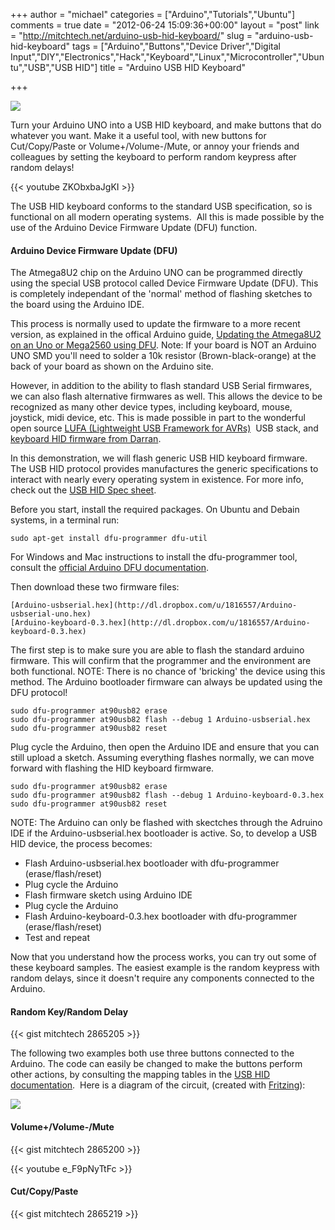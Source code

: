 +++
author = "michael"
categories = ["Arduino","Tutorials","Ubuntu"]
comments = true
date = "2012-06-24 15:09:36+00:00"
layout = "post"
link = "http://mitchtech.net/arduino-usb-hid-keyboard/"
slug = "arduino-usb-hid-keyboard"
tags = ["Arduino","Buttons","Device Driver","Digital Input","DIY","Electronics","Hack","Keyboard","Linux","Microcontroller","Ubuntu","USB","USB HID"]
title = "Arduino USB HID Keyboard"

+++

[![](http://mitchtech.net/wp-content/uploads/2012/06/arduino-usb-keyboard-300x248.png)](http://mitchtech.net/arduino-usb-hid-keyboard/arduino-usb-keyboard/)

Turn your Arduino UNO into a USB HID keyboard, and make buttons that do whatever you want. Make it a useful tool, with new buttons for Cut/Copy/Paste or Volume+/Volume-/Mute, or annoy your friends and colleagues by setting the keyboard to perform random keypress after random delays!

{{< youtube ZKObxbaJgKI >}}

The USB HID keyboard conforms to the standard USB specification, so is functional on all modern operating systems.  All this is made possible by the use of the Arduino Device Firmware Update (DFU) function.

#### Arduino Device Firmware Update (DFU)

The Atmega8U2 chip on the Arduino UNO can be programmed directly using the special USB protocol called Device Firmware Update (DFU). This is completely independant of the 'normal' method of flashing sketches to the board using the Arduino IDE.

This process is normally used to update the firmware to a more recent version, as explained in the offical Arduino guide, [Updating the Atmega8U2 on an Uno or Mega2560 using DFU](http://arduino.cc/en/Hacking/DFUProgramming8U2). Note: If your board is NOT an Arduino UNO SMD you'll need to solder a 10k resistor (Brown-black-orange) at the back of your board as shown on the Arduino site.

However, in addition to the ability to flash standard USB Serial firmwares, we can also flash alternative firmwares as well. This allows the device to be recognized as many other device types, including keyboard, mouse, joystick, midi device, etc. This is made possible in part to the wonderful open source [LUFA (Lightweight USB Framework for AVRs)](http://www.fourwalledcubicle.com/LUFA.php)  USB stack, and [keyboard HID firmware from Darran](http://hunt.net.nz/users/darran/weblog/b3029/Arduino_UNO_Keyboard_HID_version_03.html).

In this demonstration, we will flash generic USB HID keyboard firmware. The USB HID protocol provides manufactures the generic specifications to interact with nearly every operating system in existence. For more info, check out the [USB HID Spec sheet](http://www.usb.org/developers/devclass_docs/Hut1_11.pdf).

Before you start, install the required packages. On Ubuntu and Debain systems, in a terminal run:

```
sudo apt-get install dfu-programmer dfu-util
```

For Windows and Mac instructions to install the dfu-programmer tool, consult the [official Arduino DFU documentation](http://arduino.cc/en/Hacking/DFUProgramming8U2).

Then download these two firmware files:

```
[Arduino-usbserial.hex](http://dl.dropbox.com/u/1816557/Arduino-usbserial-uno.hex)
[Arduino-keyboard-0.3.hex](http://dl.dropbox.com/u/1816557/Arduino-keyboard-0.3.hex)
```

The first step is to make sure you are able to flash the standard arduino firmware. This will confirm that the programmer and the environment are both functional. NOTE: There is no chance of 'bricking' the device using this method. The Arduino bootloader firmware can always be updated using the DFU protocol!

```
sudo dfu-programmer at90usb82 erase
sudo dfu-programmer at90usb82 flash --debug 1 Arduino-usbserial.hex
sudo dfu-programmer at90usb82 reset
```

Plug cycle the Arduino, then open the Arduino IDE and ensure that you can still upload a sketch. Assuming everything flashes normally, we can move forward with flashing the HID keyboard firmware.

```
sudo dfu-programmer at90usb82 erase
sudo dfu-programmer at90usb82 flash --debug 1 Arduino-keyboard-0.3.hex
sudo dfu-programmer at90usb82 reset
```

NOTE: The Arduino can only be flashed with skectches through the Adruino IDE if the Arduino-usbserial.hex bootloader is active. So, to develop a USB HID device, the process becomes:

* Flash Arduino-usbserial.hex bootloader with dfu-programmer (erase/flash/reset)
* Plug cycle the Arduino
* Flash firmware sketch using Arduino IDE
* Plug cycle the Arduino
* Flash Arduino-keyboard-0.3.hex bootloader with dfu-programmer (erase/flash/reset)
* Test and repeat

Now that you understand how the process works, you can try out some of these keyboard samples. The easiest example is the random keypress with random delays, since it doesn't require any components connected to the Arduino.

#### Random Key/Random Delay

{{< gist mitchtech 2865205 >}}

The following two examples both use three buttons connected to the Arduino. The code can easily be changed to make the buttons perform other actions, by consulting the mapping tables in the [USB HID documentation](http://www.usb.org/developers/devclass_docs/Hut1_11.pdf).  Here is a diagram of the circuit, (created with [Fritzing](http://fritzing.org/)):

[![](http://mitchtech.net/wp-content/uploads/2012/06/arduino_3button.png)](http://mitchtech.net/arduino-usb-hid-keyboard/arduino_3button/)

#### Volume+/Volume-/Mute

{{< gist mitchtech 2865200 >}}

{{< youtube e_F9pNyTtFc >}}

#### Cut/Copy/Paste

{{< gist mitchtech 2865219 >}}

